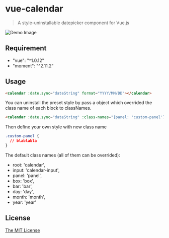 # vue-calendar

> A style-uninstallable datepicker component for Vue.js

![Demo Image](pic.png)

## Requirement

- "vue": "^1.0.12"
- "moment": "^2.11.2"

## Usage

```html
<calendar :date.sync="dateString" format="YYYY/MM/DD"></calendar>
```
You can uninstall the preset style by pass a object which overrided the
class name of each block to classNames.

```html
<calendar :date.sync="dateString" :class-names="{panel: 'custom-panel'}"></calendar>
```

Then define your own style with new class name
```css
.custom-panel {
  // blablabla
}
```

The default class names (all of them can be overrided):

- root: 'calendar',
- input: 'calendar-input',
- panel: 'panel',
- box: 'box',
- bar: 'bar',
- day: 'day',
- month: 'month',
- year: 'year'

## License

[The MIT License](http://opensource.org/licenses/MIT)